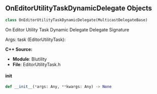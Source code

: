 ## OnEditorUtilityTaskDynamicDelegate Objects

```python
class OnEditorUtilityTaskDynamicDelegate(MulticastDelegateBase)
```

On Editor Utility Task Dynamic Delegate  Delegate Signature

Args:
    task (EditorUtilityTask):

**C++ Source:**

- **Module**: Blutility
- **File**: EditorUtilityTask.h

<a id="unreal.OnEditorUtilityTaskDynamicDelegate.__init__"></a>

#### __init__

```python
def __init__(*args: Any, **kwargs: Any) -> None
```

<a id="unreal.OnExportImageAsyncComplete"></a>